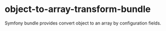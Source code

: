 # object-to-array-transform-bundle
Symfony bundle provides convert object to an array by configuration fields.
